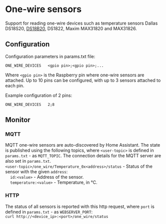 # One-wire sensors

Support for reading one-wire devices such as temperature sensors Dallas DS18S20, [DS18B20](../../../../docs/OneWire-ds18b20.pdf), DS1822, Maxim MAX31820 and MAX31826.

## Configuration
Configuration parameters in params.txt file:
```
ONE_WIRE_DEVICES   <gpio pin>;<gpio pin>;...
```
Where `<gpio pin>` is the Raspberry pin where one-wire sensors are attached. Up to 10 pins can be configured, with up to 3 sensors attached to each pin.

Example configuration of 2 pins:
```
ONE_WIRE_DEVICES   2;8
```

## Monitor
### MQTT
MQTT one-wire sensors are auto-discovered by Home Assistant. The state is published using the following topics, where `<user-topic>` is defined in `params.txt` - as `MQTT_TOPIC`. The connection details for the MQTT server are also set in `params.txt`.  
`<user-topic>/one_wire/Temperature_0x<address>/status` - Status of the sensor with the given `address`:  
&nbsp;&nbsp;&nbsp;&nbsp;`id:<value>` - Address of the sensor.  
&nbsp;&nbsp;&nbsp;&nbsp;`temperature:<value>` - Temperature, in °C.  

### HTTP
The status of all sensors is reported with this http request, where `port` is defined in `params.txt` - as `WEBSERVER_PORT`:  
    `curl http://<device_ip>:<port>/one_wire/status`

